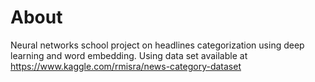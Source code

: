 # About

Neural networks school project on headlines categorization using deep learning and word embedding. Using data set available at https://www.kaggle.com/rmisra/news-category-dataset
